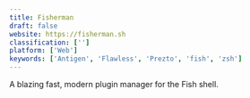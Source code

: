 ```yaml
---
title: Fisherman
draft: false 
website: https://fisherman.sh
classification: ['']
platform: ['Web']
keywords: ['Antigen', 'Flawless', 'Prezto', 'fish', 'zsh']
---
```

A blazing fast, modern plugin manager for the Fish shell.